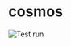 # cosmos
![Test run](https://github.com/adamijak/cosmos/actions/workflows/run_tests.yaml/badge.svg)

